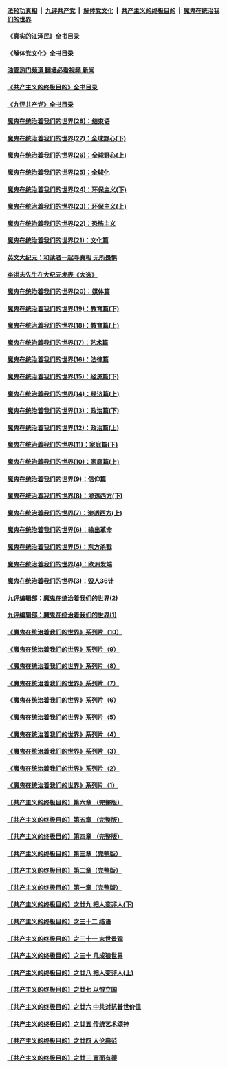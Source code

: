 ####  [法轮功真相](../../../../basic/blob/master/README.md?t=09141001) &nbsp;|&nbsp; [九评共产党](../../../../9ping.md/blob/master/README.md?t=09141001) &nbsp;|&nbsp; [解体党文化](../../../../jtdwh.md/blob/master/README.md?t=09141001)  &nbsp;|&nbsp; [共产主义的终极目的](../../../../gczydzjmd.md/blob/master/README.md?t=09141001) &nbsp;|&nbsp; [魔鬼在统治我们的世界](../../../../mgztzwmdsj.md/blob/master/README.md?t=09141001) 

#### [《真实的江泽民》全书目录](../pages/nsc422/n13721399.md?t=09141001) 

#### [《解体党文化》全书目录](../pages/nsc422/n13721157.md?t=09141001) 

#### [油管热门频道 翻墙必看视频 新闻](http://45.76.130.85:81/youtube.html?09141001)

#### [《共产主义的终极目的》全书目录](../pages/nsc422/n13721048.md?t=09141001) 

#### [《九评共产党》全书目录](../pages/nsc422/n13708085.md?t=09141001) 

#### [魔鬼在统治着我们的世界(28)：结束语](../pages/nsc422/n10936246.md?t=09141001) 

#### [魔鬼在统治着我们的世界(27)：全球野心(下)](../pages/nsc422/n10928319.md?t=09141001) 

#### [魔鬼在统治着我们的世界(26)：全球野心(上)](../pages/nsc422/n10900318.md?t=09141001) 

#### [魔鬼在统治着我们的世界(25)：全球化](../pages/nsc422/n10788205.md?t=09141001) 

#### [魔鬼在统治着我们的世界(24)：环保主义(下)](../pages/nsc422/n10695307.md?t=09141001) 

#### [魔鬼在统治着我们的世界(23)：环保主义(上)](../pages/nsc422/n10688613.md?t=09141001) 

#### [魔鬼在统治着我们的世界(22)：恐怖主义](../pages/nsc422/n10614727.md?t=09141001) 

#### [魔鬼在统治着我们的世界(21)：文化篇](../pages/nsc422/n10597706.md?t=09141001) 

#### [英文大纪元：和读者一起寻真相 无所畏惧](../pages/nsc422/n12542027.md?t=09141001) 

#### [李洪志先生在大纪元发表《大选》](../pages/nsc422/n12534746.md?t=09141001) 

#### [魔鬼在统治着我们的世界(20)：媒体篇](../pages/nsc422/n10586579.md?t=09141001) 

#### [魔鬼在统治着我们的世界(19)：教育篇(下)](../pages/nsc422/n10564808.md?t=09141001) 

#### [魔鬼在统治着我们的世界(18)：教育篇(上)](../pages/nsc422/n10526970.md?t=09141001) 

#### [魔鬼在统治着我们的世界(17)：艺术篇](../pages/nsc422/n10499093.md?t=09141001) 

#### [魔鬼在统治着我们的世界(16)：法律篇](../pages/nsc422/n10485969.md?t=09141001) 

#### [魔鬼在统治着我们的世界(15)：经济篇(下)](../pages/nsc422/n10469975.md?t=09141001) 

#### [魔鬼在统治着我们的世界(14)：经济篇(上)](../pages/nsc422/n10457370.md?t=09141001) 

#### [魔鬼在统治着我们的世界(13)：政治篇(下)](../pages/nsc422/n10448270.md?t=09141001) 

#### [魔鬼在统治着我们的世界(12)：政治篇(上)](../pages/nsc422/n10444576.md?t=09141001) 

#### [魔鬼在统治着我们的世界(11)：家庭篇(下)](../pages/nsc422/n10440961.md?t=09141001) 

#### [魔鬼在统治着我们的世界(10)：家庭篇(上)](../pages/nsc422/n10435448.md?t=09141001) 

#### [魔鬼在统治着我们的世界(9)：信仰篇](../pages/nsc422/n10432159.md?t=09141001) 

#### [魔鬼在统治着我们的世界(8)：渗透西方(下)](../pages/nsc422/n10429603.md?t=09141001) 

#### [魔鬼在统治着我们的世界(7)：渗透西方(上)](../pages/nsc422/n10426013.md?t=09141001) 

#### [魔鬼在统治着我们的世界(6)：输出革命](../pages/nsc422/n10421536.md?t=09141001) 

#### [魔鬼在统治着我们的世界(5)：东方杀戮](../pages/nsc422/n10417707.md?t=09141001) 

#### [魔鬼在统治着我们的世界(4)：欧洲发端](../pages/nsc422/n10414890.md?t=09141001) 

#### [魔鬼在统治着我们的世界(3)：毁人36计](../pages/nsc422/n10411583.md?t=09141001) 

#### [九评编辑部：魔鬼在统治着我们的世界(2)](../pages/nsc422/n10410036.md?t=09141001) 

#### [九评编辑部：魔鬼在统治着我们的世界(1)](../pages/nsc422/n10406825.md?t=09141001) 

#### [《魔鬼在统治着我们的世界》系列片（10）](../pages/nsc422/n12292670.md?t=09141001) 

#### [《魔鬼在统治着我们的世界》系列片（9）](../pages/nsc422/n12290859.md?t=09141001) 

#### [《魔鬼在统治着我们的世界》系列片（8）](../pages/nsc422/n12287445.md?t=09141001) 

#### [《魔鬼在统治着我们的世界》系列片（7）](../pages/nsc422/n12283425.md?t=09141001) 

#### [《魔鬼在统治着我们的世界》系列片（6）](../pages/nsc422/n12282314.md?t=09141001) 

#### [《魔鬼在统治着我们的世界》系列片（5）](../pages/nsc422/n12281419.md?t=09141001) 

#### [《魔鬼在统治着我们的世界》系列片（4）](../pages/nsc422/n12274024.md?t=09141001) 

#### [《魔鬼在统治着我们的世界》系列片（3）](../pages/nsc422/n12271322.md?t=09141001) 

#### [《魔鬼在统治着我们的世界》系列片（2）](../pages/nsc422/n12269049.md?t=09141001) 

#### [《魔鬼在统治着我们的世界》系列片（1）](../pages/nsc422/n12267575.md?t=09141001) 

#### [【共产主义的终极目的】第六章 （完整版）](../pages/nsc422/n11428913.md?t=09141001) 

#### [【共产主义的终极目的】第五章 （完整版）](../pages/nsc422/n11428912.md?t=09141001) 

#### [【共产主义的终极目的】第四章 （完整版）](../pages/nsc422/n11428907.md?t=09141001) 

#### [【共产主义的终极目的】第三章（完整版）](../pages/nsc422/n11428848.md?t=09141001) 

#### [【共产主义的终极目的】第二章（完整版）](../pages/nsc422/n11428831.md?t=09141001) 

#### [【共产主义的终极目的】第一章（完整版）](../pages/nsc422/n11417651.md?t=09141001) 

#### [【共产主义的终极目的】之廿九 把人变非人(下)](../pages/nsc422/n11344140.md?t=09141001) 

#### [【共产主义的终极目的】之三十二 结语](../pages/nsc422/n11360535.md?t=09141001) 

#### [【共产主义的终极目的】之三十一 末世景观](../pages/nsc422/n11351129.md?t=09141001) 

#### [【共产主义的终极目的】之三十 几成狼世界](../pages/nsc422/n11348280.md?t=09141001) 

#### [【共产主义的终极目的】之廿八 把人变非人(上)](../pages/nsc422/n11340492.md?t=09141001) 

#### [【共产主义的终极目的】之廿七 以恨立国](../pages/nsc422/n11336944.md?t=09141001) 

#### [【共产主义的终极目的】之廿六 中共对抗普世价值](../pages/nsc422/n11324785.md?t=09141001) 

#### [【共产主义的终极目的】之廿五 传统艺术颂神](../pages/nsc422/n11296396.md?t=09141001) 

#### [【共产主义的终极目的】之廿四 人伦典范](../pages/nsc422/n11296397.md?t=09141001) 

#### [【共产主义的终极目的】之廿三 富而有德](../pages/nsc422/n11283598.md?t=09141001) 

<img src='http://gfw-breaker.win/goodnews/indexes/nsc422.md' width='0px' height='0px'/>
